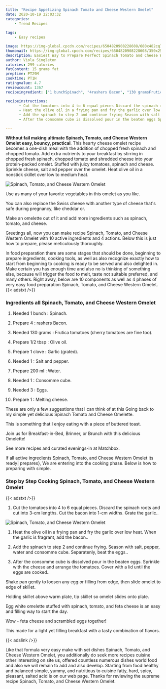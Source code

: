 ```yaml
---
title: "Recipe Appetizing Spinach Tomato and Cheese Western Omelet"
date: 2020-10-19 22:03:32
categories:
    - Trend Recipes
    
tags:
    - Easy recipes

image: https://img-global.cpcdn.com/recipes/6504820908228608/680x482cq70/spinach-tomato-and-cheese-western-omelet-recipe-main-photo.jpg
thumbnail: https://img-global.cpcdn.com/recipes/6504820908228608/350x250cq70/spinach-tomato-and-cheese-western-omelet-recipe-main-photo.jpg
description: Easiest Way to Prepare Perfect Spinach Tomato and Cheese Western Omelet with 10 ingredients and 4 stages of easy cooking.
author: Viola Singleton
calories: 299 calories
fatContent: 15 grams fat
preptime: PT29M
cooktime: PT1H
ratingvalue: 4.7
reviewcount: 1367
recipeingredient: ["1 bunchSpinach", "4rashers Bacon", "130 gramsFrutica tomatoes cherry tomatoes are fine too", "1/2 tbspOlive oil", "1 cloveGarlic grated", "1Salt and pepper", "200 mlWater", "1Consomme cube", "3Eggs", "1Melting cheese"]

recipeinstructions: 
      - Cut the tomatoes into 4 to 6 equal pieces Discard the spinach roots and cut into 3cm lengths Cut the bacon into 1cm widths Grate the garlic 
      - Heat the olive oil in a frying pan and fry the garlic over low heat When the garlic is fragrant add the bacon 
      - Add the spinach to step 2 and continue frying Season with salt pepper water and consomme cube Separatenly beat the eggs 
      - After the consomme cube is dissolved pour in the beaten eggs Sprinkle with the cheese and arrange the tomatoes Cover with a lid until the eggs are cooked

---
```




**Without fail making ultimate Spinach, Tomato, and Cheese Western Omelet easy, bouncy, practical**. This hearty cheese omelet recipe becomes a one-dish meal with the addition of chopped fresh spinach and chopped tomato. Add extra nutrients to your breakfast by stirring in chopped fresh spinach, chopped tomato and shredded cheese into your protein-packed omelet. Stuffed with juicy tomatoes, spinach and cheese. Sprinkle cheese, salt and pepper over the omelet. Heat olive oil in a nonstick skillet over low to medium heat.


![Spinach, Tomato, and Cheese Western Omelet](https://img-global.cpcdn.com/recipes/6504820908228608/680x482cq70/spinach-tomato-and-cheese-western-omelet-recipe-main-photo.jpg "Spinach, Tomato, and Cheese Western Omelet")



Use as many of your favorite vegetables in this omelet as you like.

You can also replace the Swiss cheese with another type of cheese that&#39;s safe during pregnancy, like cheddar or.

Make an omelette out of it and add more ingredients such as spinach, tomato, and cheese.


Greetings all, now you can make recipe Spinach, Tomato, and Cheese Western Omelet with 10 active ingredients and 4 actions. Below this is just how to prepare, please meticulously thoroughly.

In food preparation there are some stages that should be done, beginning to prepare ingredients, cooking tools, as well as also recognize exactly how to start from beginning to cooking is ready to be served and also delighted in. Make certain you has enough time and also no is thinking of something else, because will trigger the food to melt, taste not suitable preferred, and many others. Right away, below are 10 components as well as 4 phases of very easy food preparation Spinach, Tomato, and Cheese Western Omelet.
{{< adstxt />}}

### Ingredients all Spinach, Tomato, and Cheese Western Omelet


1. Needed 1 bunch : Spinach.

1. Prepare 4 : rashers Bacon.

1. Needed 130 grams : Frutica tomatoes (cherry tomatoes are fine too).

1. Prepare 1/2 tbsp : Olive oil.

1. Prepare 1 clove : Garlic (grated).

1. Needed 1 : Salt and pepper.

1. Prepare 200 ml : Water.

1. Needed 1 : Consomme cube.

1. Needed 3 : Eggs.

1. Prepare 1 : Melting cheese.


These are only a few suggestions that I can think of at this Going back to my simple yet delicious Spinach Tomato and Cheese Omelette.

This is something that I enjoy eating with a piece of buttered toast.

Join us for Breakfast-in-Bed, Brinner, or Brunch with this delicious Omelette!

See more recipes and curated evenings-in at Matchbox.


If all active ingredients Spinach, Tomato, and Cheese Western Omelet its ready| prepares}, We are entering into the cooking phase. Below is how to preparing with simple.

### Step by Step Cooking Spinach, Tomato, and Cheese Western Omelet

{{< adstxt />}}


1. Cut the tomatoes into 4 to 6 equal pieces. Discard the spinach roots and cut into 3-cm lengths. Cut the bacon into 1-cm widths. Grate the garlic..



![Spinach, Tomato, and Cheese Western Omelet](https://img-global.cpcdn.com/steps/4695937046806528/160x128cq70/spinach-tomato-and-cheese-western-omelet-recipe-step-1-photo.jpg" "Spinach, Tomato, and Cheese Western Omelet")



1. Heat the olive oil in a frying pan and fry the garlic over low heat. When the garlic is fragrant, add the bacon..



1. Add the spinach to step 2 and continue frying. Season with salt, pepper, water and consomme cube. Separatenly, beat the eggs..



1. After the consomme cube is dissolved pour in the beaten eggs. Sprinkle with the cheese and arrange the tomatoes. Cover with a lid until the eggs are cooked..




Shake pan gently to loosen any egg or filling from edge, then slide omelet to edge of skillet.

Holding skillet above warm plate, tip skillet so omelet slides onto plate.

Egg white omelette stuffed with spinach, tomato, and feta cheese is an easy and filling way to start the day.

Wow - feta cheese and scrambled eggs together!

This made for a light yet filling breakfast with a tasty combination of flavors.


{{< adslink />}}

Like that formula very easy make with set dishes Spinach, Tomato, and Cheese Western Omelet, you additionally do seek more recipes cuisine other interesting on site us, offered countless numerous dishes world food and also we will remain to add and also develop. Starting from food healthy and balanced simple, yummy, and nutritious to cuisine fatty, hard, spicy, pleasant, salted acid is on our web page. Thanks for reviewing the supreme recipe Spinach, Tomato, and Cheese Western Omelet.
